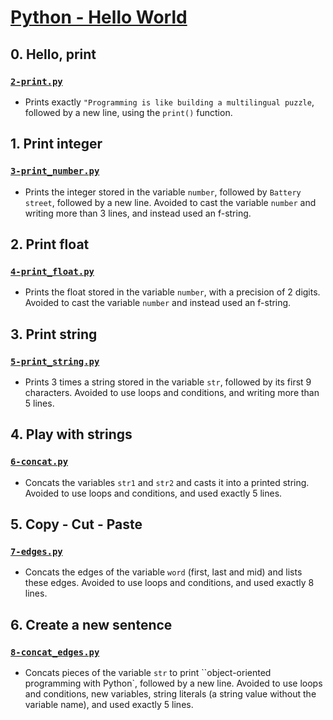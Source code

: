 # [Python - Hello World](https://intranet.hbtn.io/projects/2170)
## 0. Hello, print
### [`2-print.py`](2-print.py)
* Prints exactly `"Programming is like building a multilingual puzzle`, followed by a new line, using the `print()` function.

## 1. Print integer
### [`3-print_number.py`](3-print_number.py)
* Prints the integer stored in the variable `number`, followed by `Battery street`, followed by a new line. Avoided to cast the variable `number` and writing more than 3 lines, and instead used an f-string.

## 2. Print float
### [`4-print_float.py`](4-print_float.py)
* Prints the float stored in the variable `number`, with a precision of 2 digits. Avoided to cast the variable `number` and instead used an f-string.

## 3. Print string
### [`5-print_string.py`](5-print_string.py)
* Prints 3 times a string stored in the variable `str`, followed by its first 9 characters. Avoided to use loops and conditions, and writing more than 5 lines.

## 4. Play with strings
### [`6-concat.py`](6-concat.py)
* Concats the variables `str1` and `str2` and casts it into a printed string. Avoided to use loops and conditions, and used exactly 5 lines.

## 5. Copy - Cut - Paste
### [`7-edges.py`](7-edges.py)
* Concats the edges of the variable `word` (first, last and mid) and lists these edges. Avoided to use loops and conditions, and used exactly 8 lines.

## 6. Create a new sentence
### [`8-concat_edges.py`](8-concat_edges.py)
* Concats pieces of the variable `str` to print ``object-oriented programming with Python`, followed by a new line. Avoided to use loops and conditions, new variables, string literals (a string value without the variable name), and used exactly 5 lines.

